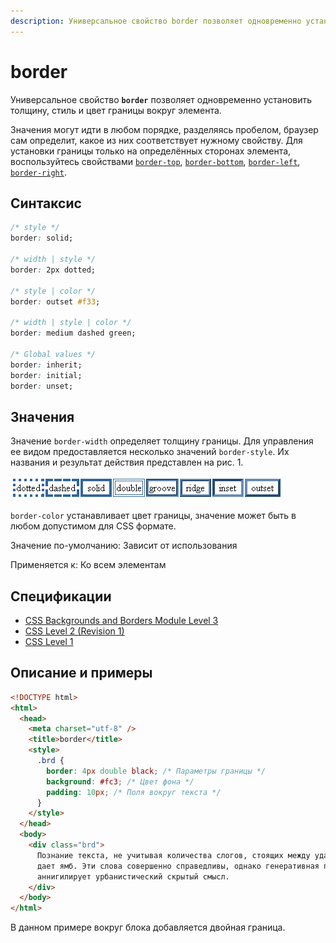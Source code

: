 ```yaml
---
description: Универсальное свойство border позволяет одновременно установить толщину, стиль и цвет границы вокруг элемента
---
```


# border

Универсальное свойство **`border`** позволяет одновременно установить толщину, стиль и цвет границы вокруг элемента.

Значения могут идти в любом порядке, разделяясь пробелом, браузер сам определит, какое из них соответствует нужному свойству. Для установки границы только на определённых сторонах элемента, воспользуйтесь свойствами [`border-top`](border-top.md), [`border-bottom`](border-bottom.md), [`border-left`](border-left.md), [`border-right`](border-right.md).

## Синтаксис

```css
/* style */
border: solid;

/* width | style */
border: 2px dotted;

/* style | color */
border: outset #f33;

/* width | style | color */
border: medium dashed green;

/* Global values */
border: inherit;
border: initial;
border: unset;
```

## Значения

Значение `border-width` определяет толщину границы. Для управления ее видом предоставляется несколько значений `border-style`. Их названия и результат действия представлен на рис. 1.

![Рис.1. Стили рамок](border_style.png)

`border-color` устанавливает цвет границы, значение может быть в любом допустимом для CSS формате.

Значение по-умолчанию: Зависит от использования

Применяется к: Ко всем элементам

## Спецификации

- [CSS Backgrounds and Borders Module Level 3](http://dev.w3.org/csswg/css3-background/#the-border-shorthands)
- [CSS Level 2 (Revision 1)](http://www.w3.org/TR/CSS2/box.html#border-shorthand-properties)
- [CSS Level 1](http://www.w3.org/TR/CSS1/#border)

## Описание и примеры

```html
<!DOCTYPE html>
<html>
  <head>
    <meta charset="utf-8" />
    <title>border</title>
    <style>
      .brd {
        border: 4px double black; /* Параметры границы */
        background: #fc3; /* Цвет фона */
        padding: 10px; /* Поля вокруг текста */
      }
    </style>
  </head>
  <body>
    <div class="brd">
      Познание текста, не учитывая количества слогов, стоящих между ударениями,
      дает ямб. Эти слова совершенно справедливы, однако генеративная поэтика
      аннигилирует урбанистический скрытый смысл.
    </div>
  </body>
</html>
```

В данном примере вокруг блока добавляется двойная граница.
